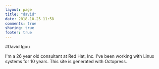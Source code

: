```yaml
---
layout: page
title: "david"
date: 2018-10-25 11:58
comments: true
sharing: true
footer: true
---
```

#David Igou

I'm a 26 year old consultant at Red Hat, Inc. I've been working with Linux systems for 10 years. This site is generated with Octopress.
